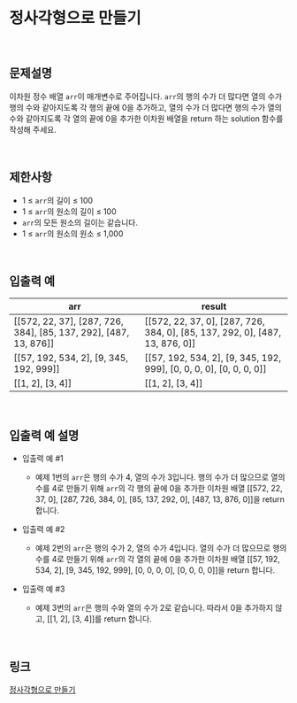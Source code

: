 # 정사각형으로 만들기

<br>

## 문제설명
이차원 정수 배열 `arr`이 매개변수로 주어집니다. `arr`의 행의 수가 더 많다면 열의 수가 행의 수와 같아지도록 각 행의 끝에 0을 추가하고, 열의 수가 더 많다면 행의 수가 열의 수와 같아지도록 각 열의 끝에 0을 추가한 이차원 배열을 return 하는 solution 함수를 작성해 주세요.

<br>

## 제한사항
- 1 ≤ `arr`의 길이 ≤ 100
- 1 ≤ `arr`의 원소의 길이 ≤ 100
- `arr`의 모든 원소의 길이는 같습니다.
- 1 ≤ `arr`의 원소의 원소 ≤ 1,000

<br>

## 입출력 예
| arr | result |
|---|---|
| [[572, 22, 37], [287, 726, 384], [85, 137, 292], [487, 13, 876]] | [[572, 22, 37, 0], [287, 726, 384, 0], [85, 137, 292, 0], [487, 13, 876, 0]] |
| [[57, 192, 534, 2], [9, 345, 192, 999]] | [[57, 192, 534, 2], [9, 345, 192, 999], [0, 0, 0, 0], [0, 0, 0, 0]] |
| [[1, 2], [3, 4]] | [[1, 2], [3, 4]] |

<br>

## 입출력 예 설명
- 입출력 예 #1
    - 예제 1번의 `arr`은 행의 수가 4, 열의 수가 3입니다. 행의 수가 더 많으므로 열의 수를 4로 만들기 위해 `arr`의 각 행의 끝에 0을 추가한 이차원 배열 [[572, 22, 37, 0], [287, 726, 384, 0], [85, 137, 292, 0], [487, 13, 876, 0]]을 return 합니다.

- 입출력 예 #2
    - 예제 2번의 `arr`은 행의 수가 2, 열의 수가 4입니다. 열의 수가 더 많으므로 행의 수를 4로 만들기 위해 `arr`의 각 열의 끝에 0을 추가한 이차원 배열 [[57, 192, 534, 2], [9, 345, 192, 999], [0, 0, 0, 0], [0, 0, 0, 0]]을 return 합니다.

- 입출력 예 #3
    - 예제 3번의 `arr`은 행의 수와 열의 수가 2로 같습니다. 따라서 0을 추가하지 않고, [[1, 2], [3, 4]]를 return 합니다.

<br>

## 링크
[정사각형으로 만들기](https://school.programmers.co.kr/learn/courses/30/lessons/181830)
